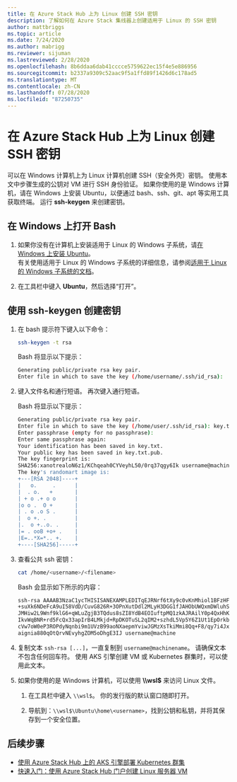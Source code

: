 ```yaml
---
title: 在 Azure Stack Hub 上为 Linux 创建 SSH 密钥
description: 了解如何在 Azure Stack 集线器上创建适用于 Linux 的 SSH 密钥
author: mattbriggs
ms.topic: article
ms.date: 7/24/2020
ms.author: mabrigg
ms.reviewer: sijuman
ms.lastreviewed: 2/28/2020
ms.openlocfilehash: 8b6ddaa6dab41cccce5759622ec15f4e5e886956
ms.sourcegitcommit: b2337a9309c52aac9f5a1ffd89f1426d6c178ad5
ms.translationtype: MT
ms.contentlocale: zh-CN
ms.lasthandoff: 07/28/2020
ms.locfileid: "87250735"
---
```

# <a name="create-an-ssh-key-for-linux-on-azure-stack-hub"></a>在 Azure Stack Hub 上为 Linux 创建 SSH 密钥

可以在 Windows 计算机上为 Linux 计算机创建 SSH（安全外壳）密钥。 使用本文中步骤生成的公钥对 VM 进行 SSH 身份验证。 如果你使用的是 Windows 计算机，请在 Windows 上安装 Ubuntu，以便通过 bash、ssh、git、apt 等实用工具获取终端。 运行 **ssh-keygen** 来创建密钥。

## <a name="open-bash-on-windows"></a>在 Windows 上打开 Bash

1. 如果你没有在计算机上安装适用于 Linux 的 Windows 子系统，请[在 Windows 上安装 Ubuntu](https://www.microsoft.com/en-us/p/ubuntu/9nblggh4msv6?activetab=pivot:overviewtab)。  
    有关使用适用于 Linux 的 Windows 子系统的详细信息，请参阅[适用于 Linux 的 Windows 子系统的文档](/windows/wsl/about)。

2. 在工具栏中键入 **Ubuntu**，然后选择“打开”。

## <a name="create-a-key-with-ssh-keygen"></a>使用 ssh-keygen 创建密钥

1. 在 bash 提示符下键入以下命令：

    ```bash  
    ssh-keygen -t rsa
    ```

    Bash 将显示以下提示：

    ```bash
    Generating public/private rsa key pair.
    Enter file in which to save the key (/home/username/.ssh/id_rsa):
    ```

2. 键入文件名和通行短语。 再次键入通行短语。

    Bash 将显示以下提示：

    ```bash
    Generating public/private rsa key pair.
    Enter file in which to save the key (/home/user/.ssh/id_rsa): key.txt
    Enter passphrase (empty for no passphrase):
    Enter same passphrase again:
    Your identification has been saved in key.txt.
    Your public key has been saved in key.txt.pub.
    The key fingerprint is:
    SHA256:xanotrealoN6z1/KChqeah0CYVeyhL50/0rq37qgy6Ik username@machine
    The key's randomart image is:
    +---[RSA 2048]----+
    |   o.     .      |
    |  . o.   +       |
    | + o .+ o o      |
    |o o .  O +       |
    | . o .o S .      |
    |  o +. .         |
    |.  o +..o. .     |
    |= . ooB +o+ .    |
    |E=..*X=*.. +.    |
    +----[SHA256]-----+
    ```

3. 查看公共 ssh 密钥：

    ```bash
    cat /home/<username>/<filename>
    ```

    Bash 会显示如下所示的内容：

    ```bash
    ssh-rsa AAAAB3NzaC1ycTHISISANEXAMPLEDITqEJRNrf6tXy9c0vKnMhiol1BFzHFV3
    +suXk6NDeFcA9uI58VdD/CuvG826R+3OPnXutDdl2MLyH3DGG1fJAHObUWQxmDWluhSGb
    JMHiw2L9Wnf9klG6+qWLuZgjB3TQdus8sZI8YdB4EOIuftpMQ1zkAJRAilY0p4QxHhKbU
    IkvWqBNR+rd5FcQx33apIrB4LMkjd+RpDKOTuSL2qIM2+szhdL5Vp5Y6Z1Ut1EpOrkbg1
    cVw7oW0eP3ROPdyNqnbi9m1UVzB99aoNXaepmYviwJGMzXsTkiMmi8Qq+F8/qy7i4Jxl0
    aignia880qOtQrvNEvyhgZOM5oDhgE3IJ username@machine
    ```

4. 复制文本 `ssh-rsa [...]`，一直复制到 `username@machinename`。 请确保文本不包含任何回车符。 使用 AKS 引擎创建 VM 或 Kubernetes 群集时，可以使用此文本。

5. 如果你使用的是 Windows 计算机，可以使用 **\\\\wsl$** 来访问 Linux 文件。

    1. 在工具栏中键入 `\\wsl$`。 你的发行版的默认窗口随即打开。

    2. 导航到：`\\wsl$\Ubuntu\home\<username>`，找到公钥和私钥，并将其保存到一个安全位置。

## <a name="next-steps"></a>后续步骤

- [使用 Azure Stack Hub 上的 AKS 引擎部署 Kubernetes 群集](azure-stack-kubernetes-aks-engine-deploy-cluster.md)
- [快速入门：使用 Azure Stack Hub 门户创建 Linux 服务器 VM](azure-stack-quick-linux-portal.md)
